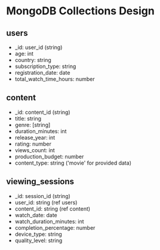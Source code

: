 # MongoDB Collections Design

## users
- _id: user_id (string)
- age: int
- country: string
- subscription_type: string
- registration_date: date
- total_watch_time_hours: number

## content
- _id: content_id (string)
- title: string
- genre: [string]
- duration_minutes: int
- release_year: int
- rating: number
- views_count: int
- production_budget: number
- content_type: string ('movie' for provided data)

## viewing_sessions
- _id: session_id (string)
- user_id: string (ref users)
- content_id: string (ref content)
- watch_date: date
- watch_duration_minutes: int
- completion_percentage: number
- device_type: string
- quality_level: string
